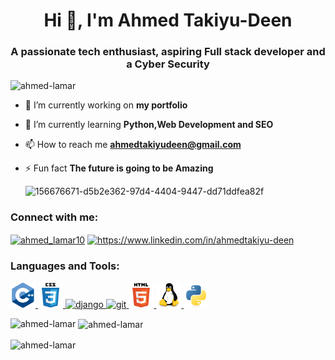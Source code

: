 <h1 align="center">Hi 👋, I'm Ahmed Takiyu-Deen</h1>
<h3 align="center">A passionate tech enthusiast, aspiring Full stack developer and a Cyber Security</h3>

<p align="left"> <img src="https://komarev.com/ghpvc/?username=ahmed-lamar&label=Profile%20views&color=0e75b6&style=flat" alt="ahmed-lamar" /> </p>

- 🔭 I’m currently working on **my portfolio**

- 🌱 I’m currently learning **Python,Web Development and SEO**

- 📫 How to reach me **ahmedtakiyudeen@gmail.com**

- ⚡ Fun fact **The future is going to be Amazing**

  ![156676671-d5b2e362-97d4-4404-9447-dd71ddfea82f](https://github.com/user-attachments/assets/26b34487-a6f4-4693-8186-d5a4acc95e48)

<h3 align="left">Connect with me:</h3>
<p align="left">
<a href="https://twitter.com/ahmed_lamar10" target="blank"><img align="center" src="https://raw.githubusercontent.com/rahuldkjain/github-profile-readme-generator/master/src/images/icons/Social/twitter.svg" alt="ahmed_lamar10" height="30" width="40" /></a>
<a href="https://linkedin.com/in/https://www.linkedin.com/in/ahmedtakiyu-deen" target="blank"><img align="center" src="https://raw.githubusercontent.com/rahuldkjain/github-profile-readme-generator/master/src/images/icons/Social/linked-in-alt.svg" alt="https://www.linkedin.com/in/ahmedtakiyu-deen" height="30" width="40" /></a>
</p>

<h3 align="left">Languages and Tools:</h3>
<p align="left"> <a href="https://www.w3schools.com/cpp/" target="_blank" rel="noreferrer"> <img src="https://raw.githubusercontent.com/devicons/devicon/master/icons/cplusplus/cplusplus-original.svg" alt="cplusplus" width="40" height="40"/> </a> <a href="https://www.w3schools.com/css/" target="_blank" rel="noreferrer"> <img src="https://raw.githubusercontent.com/devicons/devicon/master/icons/css3/css3-original-wordmark.svg" alt="css3" width="40" height="40"/> </a> <a href="https://www.djangoproject.com/" target="_blank" rel="noreferrer"> <img src="https://cdn.worldvectorlogo.com/logos/django.svg" alt="django" width="40" height="40"/> </a> <a href="https://git-scm.com/" target="_blank" rel="noreferrer"> <img src="https://www.vectorlogo.zone/logos/git-scm/git-scm-icon.svg" alt="git" width="40" height="40"/> </a> <a href="https://www.w3.org/html/" target="_blank" rel="noreferrer"> <img src="https://raw.githubusercontent.com/devicons/devicon/master/icons/html5/html5-original-wordmark.svg" alt="html5" width="40" height="40"/> </a> <a href="https://www.linux.org/" target="_blank" rel="noreferrer"> <img src="https://raw.githubusercontent.com/devicons/devicon/master/icons/linux/linux-original.svg" alt="linux" width="40" height="40"/> </a> <a href="https://www.python.org" target="_blank" rel="noreferrer"> <img src="https://raw.githubusercontent.com/devicons/devicon/master/icons/python/python-original.svg" alt="python" width="40" height="40"/> </a> </p>

<p><img align="left" src="https://github-readme-stats.vercel.app/api/top-langs?username=ahmed-lamar&show_icons=true&locale=en&layout=compact" alt="ahmed-lamar" /></p>

<p>&nbsp;<img align="center" src="https://github-readme-stats.vercel.app/api?username=ahmed-lamar&show_icons=true&locale=en" alt="ahmed-lamar" /></p>

<p><img align="center" src="https://github-readme-streak-stats.herokuapp.com/?user=ahmed-lamar&" alt="ahmed-lamar" /></p>
